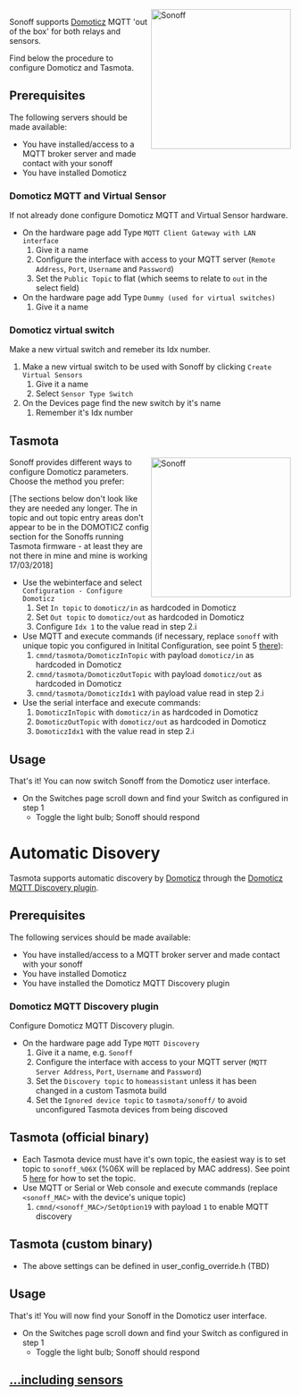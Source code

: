 <img alt="Sonoff" src="https://github.com/arendst/arendst.github.io/blob/master/media/domoticz2.jpg" width="250" align="right" /> 

Sonoff supports [Domoticz](http://www.domoticz.com/) MQTT 'out of the box' for both relays and sensors.

Find below the procedure to configure Domoticz and Tasmota.

## Prerequisites
The following servers should be made available:

- You have installed/access to a MQTT broker server and made contact with your sonoff
- You have installed Domoticz

### Domoticz MQTT and Virtual Sensor
If not already done configure Domoticz MQTT and Virtual Sensor hardware.

- On the hardware page add Type ```MQTT Client Gateway with LAN interface```
    1. Give it a name
    2. Configure the interface with access to your MQTT server (```Remote Address```, ```Port```, ```Username``` and ```Password```)
    3. Set the ```Public Topic``` to flat (which seems to relate to ```out``` in the select field)
- On the hardware page add Type ```Dummy (used for virtual switches)```
    1. Give it a name

### Domoticz virtual switch
Make a new virtual switch and remeber its Idx number.

1. Make a new virtual switch to be used with Sonoff by clicking ```Create Virtual Sensors```
    1. Give it a name
    2. Select ```Sensor Type Switch```
2. On the Devices page find the new switch by it's name
    1. Remember it's Idx number

## Tasmota
<img alt="Sonoff" src="https://github.com/arendst/arendst.github.io/blob/master/media/domoticz3.jpg" width="250" align="right" /> 
Sonoff provides different ways to configure Domoticz parameters. Choose the method you prefer:

[The sections below don't look like they are needed any longer. The in topic and out topic entry areas don't appear to be in the DOMOTICZ config section for the Sonoffs running Tasmota firmware - at least they are not there in mine and mine is working 17/03/2018]

- Use the webinterface and select ```Configuration - Configure Domoticz```
    1. Set ```In topic``` to ```domoticz/in``` as hardcoded in Domoticz
    2. Set ```Out topic``` to ```domoticz/out``` as hardcoded in Domoticz
    3. Configure ```Idx 1``` to the value read in step 2.i
- Use MQTT and execute commands (if necessary, replace ```sonoff``` with unique topic you configured in Initital Configuration, see point 5 [there](Initital-Configuration)):
    1. ```cmnd/tasmota/DomoticzInTopic``` with payload ```domoticz/in``` as hardcoded in Domoticz
    2. ```cmnd/tasmota/DomoticzOutTopic``` with payload ```domoticz/out``` as hardcoded in Domoticz
    3. ```cmnd/tasmota/DomoticzIdx1``` with payload value read in step 2.i
- Use the serial interface and execute commands:
    1. ```DomoticzInTopic``` with ```domoticz/in``` as hardcoded in Domoticz
    2. ```DomoticzOutTopic``` with ```domoticz/out``` as hardcoded in Domoticz
    3. ```DomoticzIdx1``` with the value read in step 2.i

## Usage    
That's it! You can now switch Sonoff from the Domoticz user interface.

- On the Switches page scroll down and find your Switch as configured in step 1
    - Toggle the light bulb; Sonoff should respond

# Automatic Disovery

Tasmota supports automatic discovery by [Domoticz](http://www.domoticz.com/) through the [Domoticz MQTT Discovery plugin](https://github.com/emontnemery/domoticz_mqtt_discovery).

## Prerequisites
The following services should be made available:

- You have installed/access to a MQTT broker server and made contact with your sonoff
- You have installed Domoticz
- You have installed the Domoticz MQTT Discovery plugin

### Domoticz MQTT Discovery plugin
Configure Domoticz MQTT Discovery plugin.

- On the hardware page add Type ```MQTT Discovery```
    1. Give it a name, e.g. ```Sonoff```
    2. Configure the interface with access to your MQTT server (```MQTT Server Address```, ```Port```, ```Username``` and ```Password```)
    3. Set the ```Discovery topic``` to ```homeassistant``` unless it has been changed in a custom Tasmota build
    4. Set the ```Ignored device topic``` to ```tasmota/sonoff/``` to avoid unconfigured Tasmota devices from being discoved

## Tasmota (official binary)
- Each Tasmota device must have it's own topic, the easiest way is to set topic to ```sonoff_%06X``` (%06X will be replaced by MAC address). See point 5 [here](Initial-Configuration) for how to set the topic.
- Use MQTT or Serial or Web console and execute commands (replace ```<sonoff_MAC>``` with the device's unique topic)
    1. ```cmnd/<sonoff_MAC>/SetOption19``` with payload ```1``` to enable MQTT discovery

## Tasmota (custom binary)
- The above settings can be defined in user_config_override.h (TBD)

## Usage    
That's it! You will now find your Sonoff in the Domoticz user interface.

- On the Switches page scroll down and find your Switch as configured in step 1
    - Toggle the light bulb; Sonoff should respond

## [...including sensors](https://github.com/joba-1/Tasmoticz)
